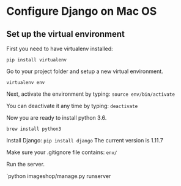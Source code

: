 <h1>Configure Django on Mac OS</h1>

<h2>Set up the virtual environment</h2>
First you need to have virtualenv installed: 

`pip install virtualenv`

Go to your project folder and setup a new virtual environment.

`virtualenv env`

Next, activate the environment by typing: `source env/bin/activate`

You can deactivate it any time by typing: `deactivate`

Now you are ready to install python 3.6.

`brew install python3`

Install Django: `pip install django`
The current version is 1.11.7

Make sure your .gitignore file contains: `env/`

Run the server.

`python imageshop/manage.py runserver